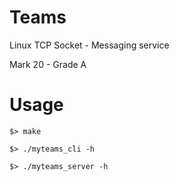 # Teams
Linux TCP Socket - Messaging service

Mark 20 - Grade A

# Usage
`$> make`

`$> ./myteams_cli -h`

`$> ./myteams_server -h`
